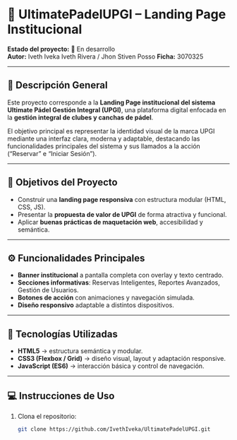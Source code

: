 # 🏓 UltimatePadelUPGI – Landing Page Institucional

**Estado del proyecto:** 🚧 En desarrollo  
**Autor:** Iveth Iveka  Iveth Rivera / Jhon Stiven Posso
**Ficha:** 3070325

---

## 🧠 Descripción General

Este proyecto corresponde a la **Landing Page institucional del sistema Ultimate Pádel Gestión Integral (UPGI)**, una plataforma digital enfocada en la **gestión integral de clubes y canchas de pádel**.  

El objetivo principal es representar la identidad visual de la marca UPGI mediante una interfaz clara, moderna y adaptable, destacando las funcionalidades principales del sistema y sus llamados a la acción (“Reservar” e “Iniciar Sesión”).

---

## 🎯 Objetivos del Proyecto

- Construir una **landing page responsiva** con estructura modular (HTML, CSS, JS).  
- Presentar la **propuesta de valor de UPGI** de forma atractiva y funcional.  
- Aplicar **buenas prácticas de maquetación web**, accesibilidad y semántica.

---

## ⚙️ Funcionalidades Principales

- **Banner institucional** a pantalla completa con overlay y texto centrado.  
- **Secciones informativas**: Reservas Inteligentes, Reportes Avanzados, Gestión de Usuarios.  
- **Botones de acción** con animaciones y navegación simulada.  
- **Diseño responsivo** adaptable a distintos dispositivos.  

---

## 🧩 Tecnologías Utilizadas

- **HTML5** → estructura semántica y modular.  
- **CSS3 (Flexbox / Grid)** → diseño visual, layout y adaptación responsive.  
- **JavaScript (ES6)** → interacción básica y control de navegación.  

---

## 💻 Instrucciones de Uso

1. Clona el repositorio:
   ```bash
   git clone https://github.com/IvethIveka/UltimatePadelUPGI.git
